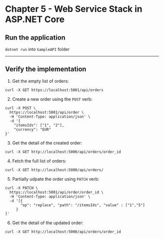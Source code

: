 # Chapter 5 - Web Service Stack in ASP.NET Core

## Run the application

`dotnet run` into `SampleAPI` folder

_________

## Verify the implementation

1. Get the empty list of orders:

```
curl -X GET https://localhost:5001/api/orders
```

2. Create a new order using the `POST` verb:

```
curl -X POST \
  https://localhost:5001/api/order \
  -H 'Content-Type: application/json' \
  -d '{
	"itemsIds": ["1", "2"],
	"currency": "EUR"
}'
```

3. Get the detail of the created order:

```
curl -X GET http://localhost:5000/api/orders/order_id
```

4. Fetch the full list of orders:

```
curl -X GET http://localhost:5000/api/orders/
```

5. Partially udpate the order using `PATCH` verb:

```
curl -X PATCH \
  https://localhost:5001/api/order/order_id \
  -H 'Content-Type: application/json' \
  -d '[{
       "op": "replace", "path": "/itemsIds", "value" : ["1","5"]
     }
]'
```

6. Get the detail of the updated order:

```
curl -X GET http://localhost:5000/api/orders/order_id
```

